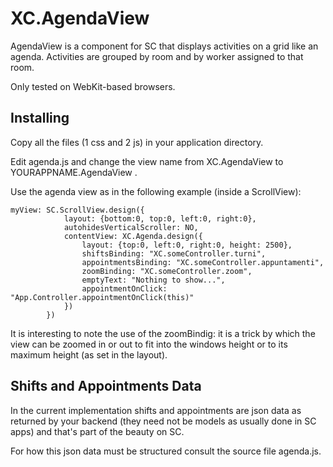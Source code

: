 XC.AgendaView
=============

AgendaView is a component for SC that displays activities
on a grid like an agenda. Activities are grouped by room
and by worker assigned to that room.

Only tested on WebKit-based browsers.

## Installing

Copy all the files (1 css and 2 js) in your application directory.

Edit agenda.js and change the view name from XC.AgendaView
to YOURAPPNAME.AgendaView .

Use the agenda view as in the following example (inside a ScrollView):

	myView: SC.ScrollView.design({
                layout: {bottom:0, top:0, left:0, right:0},
                autohidesVerticalScroller: NO,
                contentView: XC.Agenda.design({
                    layout: {top:0, left:0, right:0, height: 2500},
                    shiftsBinding: "XC.someController.turni",
                    appointmentsBinding: "XC.someController.appuntamenti",
                    zoomBinding: "XC.someController.zoom",
                    emptyText: "Nothing to show...",
                    appointmentOnClick: "App.Controller.appointmentOnClick(this)"
                })
            })

It is interesting to note the use of the zoomBindig: it is a trick by which the view
can be zoomed in or out to fit into the windows height or to its maximum height (as set
in the layout).

## Shifts and Appointments Data

In the current implementation shifts and appointments are json data as returned
by your backend (they need not be models as usually done in SC apps) and that's
part of the beauty on SC.

For how this json data must be structured consult the source file agenda.js.


